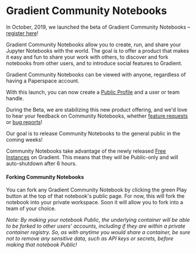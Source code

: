 # Gradient Community Notebooks

In October, 2019, we launched the beta of Gradient Community Notebooks – [register here](https://docs.google.com/forms/d/1VtgyUJxwWo5HQIW_GKZvue_sW9R7PJANa_USdQJ4yaE)!

Gradient Community Notebooks allow you to create, run, and share your Jupyter Notebooks with the world. The goal is to offer a product that makes it easy and fun to share your work with others, to discover and fork notebooks from other users, and to introduce social features to Gradient.

Gradient Community Notebooks can be viewed with anyone, regardless of having a Paperspace account.

With this launch, you can now create a [Public Profile](https://www.paperspace.com/jared) and a user or team handle.

During the Beta, we are stabilizing this new product offering, and we'd love to hear your feedback on Community Notebooks, whether [feature requests](https://paperspace.canny.io/feature-requests) or [bug reports](https://feedback.canny.io/bug-reports)!

 Our goal is to release Community Notebooks to the general public in the coming weeks!

Community Notebooks take advantage of the newly released [Free Instances](../instances/free-instances.md) on Gradient. This means that they will be Public-only and will auto-shutdown after 6 hours.

#### Forking Community Notebooks

You can fork any Gradient Community Notebook by clicking the green Play button at the top of that notebook's public page. For now, this will fork the notebook into your private workspace. Soon it will allow you to fork into a team of your choice.

_Note: By making your notebook Public, the underlying container will be able to be forked to other users' accounts, including if they are within a private container registry. So, as with anytime you would share a container, be sure not to remove any sensitive data, such as API keys or secrets, before making that notebook Public!_

